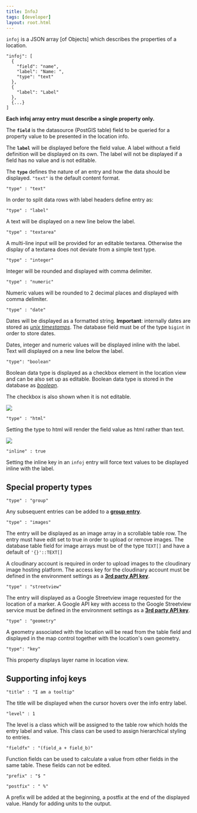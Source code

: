 ```yaml
---
title: InfoJ
tags: [developer]
layout: root.html
---
```


`infoj` is a JSON array \[of Objects\] which describes the properties of a location.

```text
"infoj": [
  {
    "field": "name",
    "label": "Name: ",
    "type": "text"
  },
  {
    "label": "Label"
  },
  {...}
]
```

**Each infoj array entry must describe a single property only.**

The **`field`** is the datasource \(PostGIS table\) field to be queried for a property value to be presented in the location info.

The **`label`** will be displayed before the field value. A label without a field definition will be displayed on its own. The label will not be displayed if a field has no value and is not editable.

The **`type`** defines the nature of an entry and how the data should be displayed. `"text"` is the default content format.

`"type" : "text"`

In order to split data rows with label headers define entry as:

`"type" : "label"`

A text will be displayed on a new line below the label.

`"type" : "textarea"`

A multi-line input will be provided for an editable textarea. Otherwise the display of a textarea does not deviate from a simple text type.

`"type" : "integer"`

Integer will be rounded and displayed with comma delimiter.

`"type" : "numeric"`

Numeric values will be rounded to 2 decimal places and displayed with comma delimiter.

`"type" : "date"`

Dates will be displayed as a formatted string. **Important**: internally dates are stored as [_unix timestamps_](https://www.unixtimestamp.com/). The database field must be of the type `bigint` in order to store dates.

Dates, integer and numeric values will be displayed inline with the label. Text will displayed on a new line below the label.

`"type": "boolean"`

Boolean data type is displayed as a checkbox element in the location view and can be also set up as editable. Boolean data type is stored in the database as [_boolean_](https://www.postgresql.org/docs/11/datatype-boolean.html).

The checkbox is also shown when it is not editable.

![](../../../assets/img/infoj_1.png) 

`"type" : "html"`

Setting the type to html will render the field value as html rather than text.

![](../../../assets/img/infoj_1.png)

`"inline" : true`

Setting the inline key in an `infoj` entry will force text values to be displayed inline with the label.

## **Special property types**

`"type" : "group"`

Any subsequent entries can be added to a [**group entry**](groups.md).

`"type" : "images"`

The entry will be displayed as an image array in a scrollable table row. The entry must have edit set to true in order to upload or remove images. The database table field for image arrays must be of the type `TEXT[]` and have a default of `'{}'::TEXT[]`

A cloudinary account is required in order to upload images to the cloudinary image hosting platform. The access key for the cloudinary account must be defined in the environment settings as a [**3rd party API key**](../../../environment-settings/3rd-party-api-keys.md).

`"type" : "streetview"`

The entry will displayed as a Google Streetview image requested for the location of a marker. A Google API key with access to the Google Streetview service must be defined in the environment settings as a [**3rd party API key**](../../../environment-settings/3rd-party-api-keys.md).

`"type" : "geometry"`

A geometry associated with the location will be read from the table field and displayed in the map control together with the location's own geometry.

`"type": "key"`

This property displays layer name in location view.

## **Supporting infoj keys**

`"title" : "I am a tooltip"`

The title will be displayed when the cursor hovers over the info entry label.

`"level" : 1`

The level is a class which will be assigned to the table row which holds the entry label and value. This class can be used to assign hierarchical styling to entries.

`"fieldfx" : "(field_a + field_b)"`

Function fields can be used to calculate a value from other fields in the same table. These fields can not be edited.

`"prefix" : "$ "`

`"postfix" : " %"`

A prefix will be added at the beginning, a postfix at the end of the displayed value. Handy for adding units to the output.